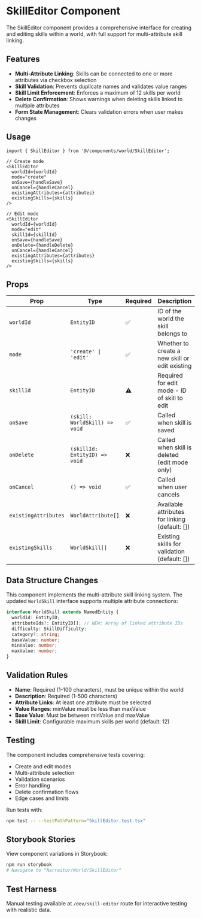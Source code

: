 # SkillEditor Component

The SkillEditor component provides a comprehensive interface for creating and editing skills within a world, with full support for multi-attribute skill linking.

## Features

- **Multi-Attribute Linking**: Skills can be connected to one or more attributes via checkbox selection
- **Skill Validation**: Prevents duplicate names and validates value ranges
- **Skill Limit Enforcement**: Enforces a maximum of 12 skills per world
- **Delete Confirmation**: Shows warnings when deleting skills linked to multiple attributes
- **Form State Management**: Clears validation errors when user makes changes

## Usage

```tsx
import { SkillEditor } from '@/components/world/SkillEditor';

// Create mode
<SkillEditor
  worldId={worldId}
  mode="create"
  onSave={handleSave}
  onCancel={handleCancel}
  existingAttributes={attributes}
  existingSkills={skills}
/>

// Edit mode
<SkillEditor
  worldId={worldId}
  mode="edit"
  skillId={skillId}
  onSave={handleSave}
  onDelete={handleDelete}
  onCancel={handleCancel}
  existingAttributes={attributes}
  existingSkills={skills}
/>
```

## Props

| Prop | Type | Required | Description |
|------|------|----------|-------------|
| `worldId` | `EntityID` | ✅ | ID of the world the skill belongs to |
| `mode` | `'create' \| 'edit'` | ✅ | Whether to create a new skill or edit existing |
| `skillId` | `EntityID` | ⚠️ | Required for edit mode - ID of skill to edit |
| `onSave` | `(skill: WorldSkill) => void` | ✅ | Called when skill is saved |
| `onDelete` | `(skillId: EntityID) => void` | ❌ | Called when skill is deleted (edit mode only) |
| `onCancel` | `() => void` | ✅ | Called when user cancels |
| `existingAttributes` | `WorldAttribute[]` | ❌ | Available attributes for linking (default: []) |
| `existingSkills` | `WorldSkill[]` | ❌ | Existing skills for validation (default: []) |

## Data Structure Changes

This component implements the multi-attribute skill linking system. The updated `WorldSkill` interface supports multiple attribute connections:

```typescript
interface WorldSkill extends NamedEntity {
  worldId: EntityID;
  attributeIds?: EntityID[]; // NEW: Array of linked attribute IDs
  difficulty: SkillDifficulty;
  category?: string;
  baseValue: number;
  minValue: number;
  maxValue: number;
}
```

## Validation Rules

- **Name**: Required (1-100 characters), must be unique within the world
- **Description**: Required (1-500 characters)
- **Attribute Links**: At least one attribute must be selected
- **Value Ranges**: minValue must be less than maxValue
- **Base Value**: Must be between minValue and maxValue
- **Skill Limit**: Configurable maximum skills per world (default: 12)

## Testing

The component includes comprehensive tests covering:
- Create and edit modes
- Multi-attribute selection
- Validation scenarios
- Error handling
- Delete confirmation flows
- Edge cases and limits

Run tests with:
```bash
npm test -- --testPathPattern="SkillEditor.test.tsx"
```

## Storybook Stories

View component variations in Storybook:
```bash
npm run storybook
# Navigate to "Narraitor/World/SkillEditor"
```

## Test Harness

Manual testing available at `/dev/skill-editor` route for interactive testing with realistic data.